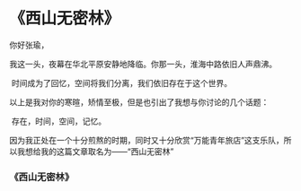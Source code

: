 # 《西山无密林》

你好张瑜，

​		我这一头，夜幕在华北平原安静地降临。你那一头，淮海中路依旧人声鼎沸。

​		时间成为了回忆，空间将我们分离，我们依旧存在于这个世界。

​		以上是我对你的寒暄，矫情至极，但是也引出了我想与你讨论的几个话题：

​		存在，时间，空间，记忆。

​		因为我正处在一个十分煎熬的时期，同时又十分欣赏“万能青年旅店”这支乐队，所以我想给我的这篇文章取名为——“西山无密林”

### 《西山无密林》

​		

​		